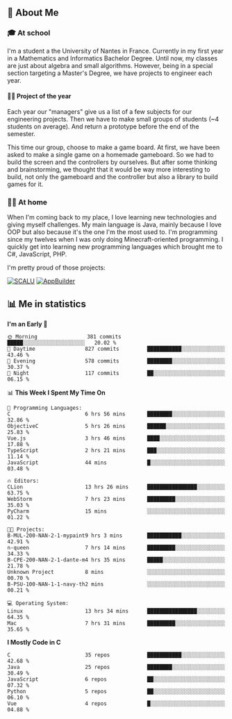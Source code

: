 ## 👀 About Me

### 🎓 At school

I'm a student a the University of Nantes in France. Currently in my first year in a Mathematics and Informatics Bachelor Degree. Until now, my classes are just about algebra and small algorithms. However, being in a special section targeting a Master's Degree, we have projects to engineer each year. 

#### 🔧🔬 Project of the year

Each year our "managers" give us a list of a few subjects for our engineering projects. Then we have to make small groups of students (~4 students on average). And return a prototype before the end of the semester.

This time our group, choose to make a game board. At first, we have been asked to make a single game on a homemade gameboard. So we had to build the screen and the controllers by ourselves. 
But after some thinking and brainstorming, we thought that it would be way more interesting to build, not only the gameboard and the controller but also a library to build games for it.

### 👨‍💻 At home

When I'm coming back to my place, I love learning new technologies and giving myself challenges. My main language is Java, mainly because I love OOP but also because it's the one I'm the most used to. I'm programming since my twelves when I was only doing Minecraft-oriented programming.  I quickly get into learning new programming languages which brought me to C#, JavaScript, PHP. 

I'm pretty proud of those projects:

[![SCALU](https://github-readme-stats.vercel.app/api/pin?username=renardfute&repo=SCALU)](https://github.com/renardfute/scalu)
[![AppBuilder](https://github-readme-stats.vercel.app/api/pin?username=pulsedev2&repo=AppBuilder)](https://github.com/pulsedev2/AppBuilder)

## 📊 Me in statistics
<!--START_SECTION:waka-->
**I'm an Early 🐤** 

```text
🌞 Morning                381 commits         █████░░░░░░░░░░░░░░░░░░░░   20.02 % 
🌆 Daytime                827 commits         ███████████░░░░░░░░░░░░░░   43.46 % 
🌃 Evening                578 commits         ████████░░░░░░░░░░░░░░░░░   30.37 % 
🌙 Night                  117 commits         ██░░░░░░░░░░░░░░░░░░░░░░░   06.15 % 
```


📊 **This Week I Spent My Time On** 

```text
💬 Programming Languages: 
C                        6 hrs 56 mins       ████████░░░░░░░░░░░░░░░░░   32.86 % 
ObjectiveC               5 hrs 26 mins       ██████░░░░░░░░░░░░░░░░░░░   25.83 % 
Vue.js                   3 hrs 46 mins       ████░░░░░░░░░░░░░░░░░░░░░   17.88 % 
TypeScript               2 hrs 21 mins       ███░░░░░░░░░░░░░░░░░░░░░░   11.14 % 
JavaScript               44 mins             █░░░░░░░░░░░░░░░░░░░░░░░░   03.48 % 

🔥 Editors: 
CLion                    13 hrs 26 mins      ████████████████░░░░░░░░░   63.75 % 
WebStorm                 7 hrs 23 mins       █████████░░░░░░░░░░░░░░░░   35.03 % 
PyCharm                  15 mins             ░░░░░░░░░░░░░░░░░░░░░░░░░   01.22 % 

🐱‍💻 Projects: 
B-MUL-200-NAN-2-1-mypaint9 hrs 3 mins        ███████████░░░░░░░░░░░░░░   42.91 % 
n-queen                  7 hrs 14 mins       █████████░░░░░░░░░░░░░░░░   34.33 % 
B-CPE-200-NAN-2-1-dante-m4 hrs 35 mins       █████░░░░░░░░░░░░░░░░░░░░   21.78 % 
Unknown Project          8 mins              ░░░░░░░░░░░░░░░░░░░░░░░░░   00.70 % 
B-PSU-100-NAN-1-1-navy-th2 mins              ░░░░░░░░░░░░░░░░░░░░░░░░░   00.21 % 

💻 Operating System: 
Linux                    13 hrs 34 mins      ████████████████░░░░░░░░░   64.35 % 
Mac                      7 hrs 31 mins       █████████░░░░░░░░░░░░░░░░   35.65 % 
```

**I Mostly Code in C** 

```text
C                        35 repos            ███████████░░░░░░░░░░░░░░   42.68 % 
Java                     25 repos            ████████░░░░░░░░░░░░░░░░░   30.49 % 
JavaScript               6 repos             ██░░░░░░░░░░░░░░░░░░░░░░░   07.32 % 
Python                   5 repos             ██░░░░░░░░░░░░░░░░░░░░░░░   06.10 % 
Vue                      4 repos             █░░░░░░░░░░░░░░░░░░░░░░░░   04.88 % 
```




<!--END_SECTION:waka-->

